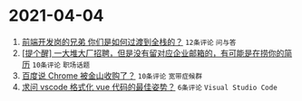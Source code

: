 # 2021-04-04

1. [前端开发岗的兄弟 你们是如何过渡到全栈的？](https://www.v2ex.com/t/767877) `12条评论` `问与答`
1. [[提个醒] 一大堆大厂招聘，但是没有留对应企业邮箱的，有可能是在捞你的简历](https://www.v2ex.com/t/767879) `10条评论` `职场话题`
1. [百度说 Chrome 被金山收购了？](https://www.v2ex.com/t/767871) `10条评论` `宽带症候群`
1. [求问 vscode 格式化 vue 代码的最佳姿势？](https://www.v2ex.com/t/767876) `6条评论` `Visual Studio Code`
